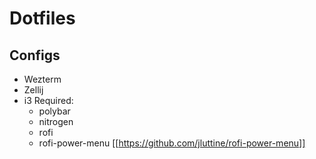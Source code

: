 # Dotfiles

## Configs
 - Wezterm
 - Zellij
 - i3
    Required:
     - polybar
     - nitrogen
     - rofi
     - rofi-power-menu [[https://github.com/jluttine/rofi-power-menu]]
